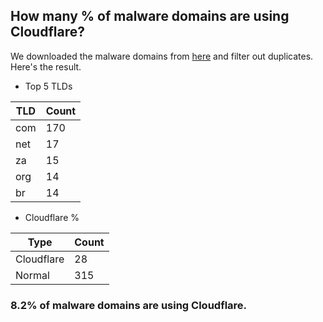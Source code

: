## How many % of malware domains are using Cloudflare?


We downloaded the malware domains from [here](https://urlhaus.abuse.ch) and filter out duplicates.
Here's the result.


[//]: # (start replacement)


- Top 5 TLDs

| TLD | Count |
| --- | --- |
| com | 170 |
| net | 17 |
| za | 15 |
| org | 14 |
| br | 14 |


- Cloudflare %

| Type | Count |
| --- | --- |
| Cloudflare | 28 |
| Normal | 315 |


### 8.2% of malware domains are using Cloudflare.
